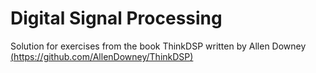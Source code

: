 # Digital Signal Processing

Solution for exercises from the book ThinkDSP written by Allen Downey [(https://github.com/AllenDowney/ThinkDSP)](https://github.com/AllenDowney/ThinkDSP)
